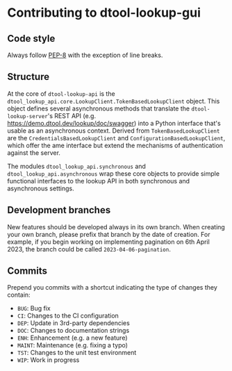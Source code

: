Contributing to dtool-lookup-gui
================================

Code style
----------
Always follow [PEP-8](https://www.python.org/dev/peps/pep-0008/) with the exception of line
breaks.

Structure
---------

At the core of `dtool-lookup-api` is the `dtool_lookup_api.core.LookupClient.TokenBasedLookupClient` 
object. This object defines several asynchronous methods that translate the `dtool-lookup-server`'s REST
API (e.g. https://demo.dtool.dev/lookup/doc/swagger) into a Python interface 
that's usable as an asynchronous context. Derived from `TokenBasedLookupClient` are the
`CredentialsBasedLookupClient` and `ConfigurationBasedLookupClient`, which offer the
ame interface but extend the mechanisms of authentication against the server.

The modules `dtool_lookup_api.synchronous` and `dtool_lookup_api.asynchronous`
wrap these core objects to provide simple functional interfaces to the lookup API
in both synchronous and asynchronous settings.

Development branches
--------------------
New features should be developed always in its own branch. When creating your own branch,
please prefix that branch by the date of creation.
For example, if you begin working on implementing pagination on 6th April 2023, the branch could be called `2023-04-06-pagination`.

Commits
-------
Prepend you commits with a shortcut indicating the type of changes they contain:
* `BUG`: Bug fix
* `CI`: Changes to the CI configuration
* `DEP`: Update in 3rd-party dependencies
* `DOC`: Changes to documentation strings
* `ENH`: Enhancement (e.g. a new feature)
* `MAINT`: Maintenance (e.g. fixing a typo)
* `TST`: Changes to the unit test environment
* `WIP`: Work in progress
